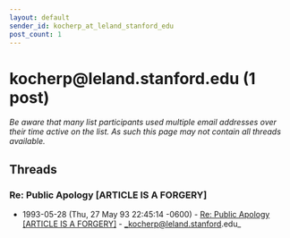 ```yaml
---
layout: default
sender_id: kocherp_at_leland_stanford_edu
post_count: 1
---
```


# kocherp<span>@</span>leland.stanford.edu (1 post)

_Be aware that many list participants used multiple email addresses over their time active on the list. As such this page may not contain all threads available._

## Threads

### Re: Public Apology [ARTICLE IS A FORGERY]
+ 1993-05-28 (Thu, 27 May 93 22:45:14 -0600) - [Re: Public Apology [ARTICLE IS A FORGERY]](/archive/1993/05/8d250668dec9ee571585c07e0b81fbfc72954cc7439d70332f37fd89989af2ac) - _kocherp@leland.stanford.edu_

